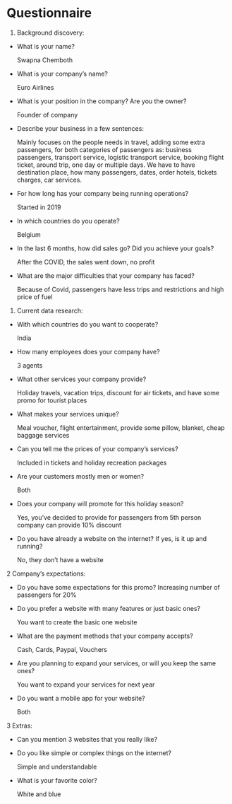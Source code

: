 # Questionnaire

1. Background discovery:

- What is your name?
  
  Swapna Chemboth

- What is your company’s name?

  Euro Airlines

- What is your position in the company? Are you the owner?
  
  Founder of company

- Describe your business in a few sentences:

  Mainly focuses on the people needs in travel, adding some extra passengers, for
both categories of passengers as: business passengers, transport service,
logistic transport service, booking flight ticket, around trip, one day or
multiple days. We have to have destination place, how many passengers, dates,
order hotels, tickets charges, car services.

- For how long has your company being running operations?

  Started in 2019

- In which countries do you operate?

  Belgium

- In the last 6 months, how did sales go? Did you achieve your goals?

  After the COVID, the sales went down, no profit

- What are the major difficulties that your company has faced?

  Because of Covid, passengers have less trips and restrictions and high price
  of fuel

1. Current data research:  

- With which countries do you want to cooperate?

  India

- How many employees does your company have?

  3 agents

- What other services your company provide?

  Holiday travels, vacation trips, discount for air tickets, and have some promo
   for tourist places

- What makes your services unique?

  Meal voucher, flight entertainment, provide some pillow, blanket, cheap baggage
  services

- Can you tell me the prices of your company’s services?

  Included in tickets and holiday recreation packages

- Are your customers mostly men or women?

  Both

- Does your company will promote for this holiday season?

  Yes, you’ve decided to provide for passengers from 5th person company can
  provide 10% discount

- Do you have already a website on the internet? If yes, is it up and running?

  No, they don’t have a website

2   Company’s expectations:

- Do you have some expectations for this promo?
Increasing number of passengers for 20%

- Do you prefer a website with many features or just basic ones?

   You want to create the basic one website

- What are the payment methods that your company accepts?

  Cash, Cards, Paypal, Vouchers

- Are you planning to expand your services, or will you keep the same ones?

  You want to expand your services for next year

- Do you want a mobile app for your website?

  Both

3  Extras:

- Can you mention 3 websites that you really like?

- Do you like simple or complex things on the internet?

  Simple and understandable

- What is your favorite color?

  White and blue
